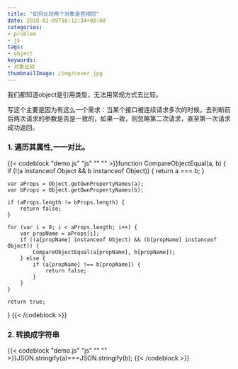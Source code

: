 ```yaml
---
title: "如何比较两个对象是否相同"
date: 2018-02-09T16:12:34+08:00
categories:
- problem
- js
tags:
- object
keywords:
- 对象比较
thumbnailImage: /img/cover.jpg
---
```


<!--more-->
我们都知道object是引用类型，无法用常规方式去比较。  

写这个主要是因为有这么一个需求：当某个接口被连续请求多次的时候，去判断前后两次请求的参数是否是一致的，如果一致，则忽略第二次请求，直至第一次请求成功返回。

### 1. 遍历其属性,一一对比。  

{{< codeblock "demo.js" "js" "" "" >}}function CompareObjectEqual(a, b) {
    if (!(a instanceof Object && b instanceof Object)) {
        return a === b;
    }

    var aProps = Object.getOwnPropertyNames(a);
    var bProps = Object.getOwnPropertyNames(b);

    if (aProps.length != bProps.length) {
        return false;
    }

    for (var i = 0; i < aProps.length; i++) {
        var propName = aProps[i];
        if ((a[propName] instanceof Object) && (b[propName] instanceof Object)) {
            CompareObjectEqual(a[propName], b[propName]);
        } else {
            if (a[propName] !== b[propName]) {
                return false;
            }
        }
    }

    return true;
}
{{< /codeblock >}} 

### 2. 转换成字符串
{{< codeblock "demo.js" "js" "" "" >}}JSON.stringify(a)===JSON.stringify(b);
{{< /codeblock >}} 